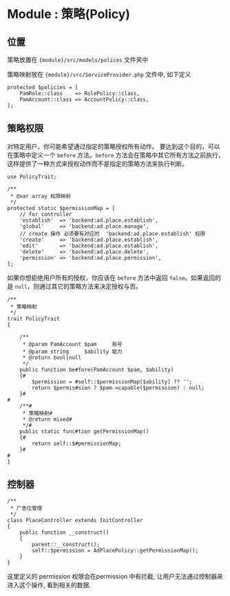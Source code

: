 # Module : 策略(Policy)

## 位置

策略放置在 `{module}/src/models/polices` 文件夹中

策略映射放在 `{module}/src/ServiceProvider.php` 文件中, 如下定义

``` {.php}
protected $policies = [
    PamRole::class    => RolePolicy::class,
    PamAccount::class => AccountPolicy::class,
];
```

## 策略权限

对特定用户，你可能希望通过指定的策略授权所有动作。
要达到这个目的，可以在策略中定义一个 `before` 方法。`before` 方法会在策略中其它所有方法之前执行，这样提供了一种方式来授权动作而不是指定的策略方法来执行判断。

``` {.php}
use PolicyTrait;

/**
 * @var array 权限映射
 */
protected static $permissionMap = [
    // for controller
    'establish'  => 'backend:ad.place.establish',
    'global'     => 'backend:ad.place.manage',
    // create 操作 必须要有对应的  'backend:ad.place.establish' 权限
    'create'     => 'backend:ad.place.establish',
    'edit'       => 'backend:ad.place.establish',
    'delete'     => 'backend:ad.place.delete',
    'permission' => 'backend:ad.place.permission',
];
```

如果你想拒绝用户所有的授权，你应该在 `before` 方法中返回 `false`。如果返回的是 `null`，则通过其它的策略方法来决定授权与否。

``` {.php}
/**
 * 策略映射
 */
trait PolicyTrait
{

    /**
     * @param PamAccount $pam     账号
     * @param string     $ability 能力
     * @return bool|null
     */
    public function be#fore(PamAccount $pam, $ability)
    {#
        $permission = #self::$permissionMap[$ability] ?? '';
        return $permis#sion ? $pam->capable($permission) : null;
    }#
#
    /**#
     * 策略映射#
     * @return mixed#
     */#
    public static func#tion getPermissionMap()
    {#
        return self::$#permissionMap;
    }#
#
}
```

控制器
------

``` {.php}
/**
 * 广告位管理
 */
class PlaceController extends InitController
{
    public function __construct()
    {
        parent::__construct();
        self::$permission = AdPlacePolicy::getPermissionMap();
    }
}
```

这里定义的 permission 权限会在permission 中有拦截,
让用户无法通过控制器来进入这个操作, 看到相关的数据.
